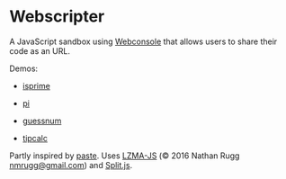 # Webscripter

A JavaScript sandbox using [Webconsole](https://github.com/reeceyang/webconsole) that allows users to share their code as an URL.

Demos:
- [isprime](https://reeceyang.github.io/webscripter/#XQAAAQBHAgAAAAAAAAA7GEqmKBRWeB0wN/I3Ht1CTwg1WYjx+VMr3qeiKuZZ4Y/Jjhh9nY0ACTTxFEeJeJgqgD6TP4mKz0OJOzl+1jewLEOZYbdPO+2voEke0DaZPIEthzGgxM2n+IaX2Vxf1z97bFmN++yuDRhn5YPm8RPdLWQLBBG1QHNjFGNngsCdfpuU2kAt0rwkdPMQj3BBp/qiXIC9nE7i8pRC8VRalSgKwnhEZaHZLZWrouVu/7Ffd2nbIwQ/8/H4QsuO+pmsmEJyhau1KWktRerQeXAuLpOjRps/0Djd4Bs00fEbIiX1Y3jxQhma9rYoXHfE/vWdRKA=)

- [pi](https://reeceyang.github.io/webscripter/index.html#XQAAAQC4AAAAAAAAAAA7GEqmJ8/ippDYlXo6WvzmOjStw7/Pee0qKYl3i/7qyfgE5h9y0Yb7WCi7Me1npR8qZwQ5vvutnbzO9gz9K6aul90M4GYEuksncqcKYhTALSvmPE/xCWq512/nRQtu0eoHjnTnVEDpevEIZu66rVmahfnEcKtLnzP/0JRwAA==)

- [guessnum](https://reeceyang.github.io/webscripter/#XQAAAQAbAQAAAAAAAAA7GEqmJ76tp7jvggT3U0yRUhPXm1LMTIzfgtO10K9C6/y8+9V5HVHFvEgV9tG323wZUR4G/6daTYZ7hniI5CIEI6OY6t95HKvpGy5ZvBepXQw3DH0bUYlNA62wI/KnYcqX2ysnNW0chg6v1KruCTDOikBv2ssQgllY5xemAu5A0afpo3/SYdCIeYQkkTM6nchB897HVMYG/xr8fpSVbqugZqJT8iVtBcwspJe4OfBCImX8VgpXj2Tz/2CAAAA=)

- [tipcalc](https://reeceyang.github.io/webscripter/#XQAAAQD7AAAAAAAAAAA7GEqmJ+pVwqZYH5Et7XmQOLmbSxGDQii9+EEA07DP/1/0ffXLKozfu+5S2rsFmof2tE7h0Rndn1+N0hBsL6K9kHAA9E2RL92slNhA30n17wEuTPaT65JMviVYuJnTY66+i7uV7krLRNhbeVm2yLJ0pL1xsGqesIV9wGZB6v41tNbuFMSujDGmnonVWA/MgYl2eWnf/9UxJeA=)

Partly inspired by [paste](https://github.com/topaz/paste). Uses [LZMA-JS](https://github.com/LZMA-JS/LZMA-JS) (© 2016 Nathan Rugg <nmrugg@gmail.com>) and [Split.js](https://split.js.org/).
